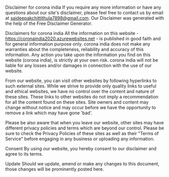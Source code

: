 Disclaimer for corona india
If you require any more information or have any questions about our site's disclaimer, please feel free to contact us by email at saideepakchittithula7898@gmail.com. Our Disclaimer was generated with the help of the Free Disclaimer Generator.

Disclaimers for corona india
All the information on this website - https://coronaindia2020.azurewebsites.net - is published in good faith and for general information purpose only. corona india does not make any warranties about the completeness, reliability and accuracy of this information. Any action you take upon the information you find on this website (corona india), is strictly at your own risk. corona india will not be liable for any losses and/or damages in connection with the use of our website.

From our website, you can visit other websites by following hyperlinks to such external sites. While we strive to provide only quality links to useful and ethical websites, we have no control over the content and nature of these sites. These links to other websites do not imply a recommendation for all the content found on these sites. Site owners and content may change without notice and may occur before we have the opportunity to remove a link which may have gone 'bad'.

Please be also aware that when you leave our website, other sites may have different privacy policies and terms which are beyond our control. Please be sure to check the Privacy Policies of these sites as well as their "Terms of Service" before engaging in any business or uploading any information.

Consent
By using our website, you hereby consent to our disclaimer and agree to its terms.

Update
Should we update, amend or make any changes to this document, those changes will be prominently posted here.

